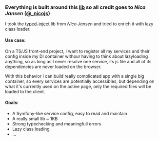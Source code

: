 ### Everything is built around this [lib](https://github.com/nicojs/typed-inject) so all credit goes to _Nico Jansen_ ([@\_nicojs](https://twitter.com/_nicojs))

I took the [typed-inject](https://github.com/nicojs/typed-inject) lib from _Nico Jansen_ and tried to enrich it with lazy class loader.

#### Use case:

On a TS/JS front-end project, I want to register all my services and their config inside my DI container withour having to think about lazyloading anything, so as long as I never resolve one service, its js file and all of its dependencies are never loaded on the browser.

With this behavior I can build really complicated app with a single big container, so every services are potentially accessibles, but depending on what it's currently used on the active page, only the required files will be loaded to the client.

#### Goals:

- A Symfony-like service config, easy to read and maintain
- A really small lib ~ 1KB
- Strong typechecking and meaningfull errors
- Lazy class loading
- ...
